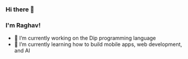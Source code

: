 ### Hi there 👋

### I'm Raghav!

- 🔭 I’m currently working on the Dip programming language
- 🌱 I’m currently learning how to build mobile apps, web development, and AI

